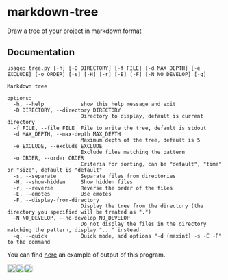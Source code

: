 # markdown-tree
Draw a tree of your project in markdown format

## Documentation

```
usage: tree.py [-h] [-D DIRECTORY] [-f FILE] [-d MAX_DEPTH] [-e EXCLUDE] [-o ORDER] [-s] [-H] [-r] [-E] [-F] [-N NO_DEVELOP] [-q]

Markdown tree

options:
  -h, --help            show this help message and exit
  -D DIRECTORY, --directory DIRECTORY
                        Directory to display, default is current directory
  -f FILE, --file FILE  File to write the tree, default is stdout
  -d MAX_DEPTH, --max-depth MAX_DEPTH
                        Maximum depth of the tree, default is 5
  -e EXCLUDE, --exclude EXCLUDE
                        Exclude files matching the pattern
  -o ORDER, --order ORDER
                        Criteria for sorting, can be "default", "time" or "size", default is "default"
  -s, --separate        Separate files from directories
  -H, --show-hidden     Show hidden files
  -r, --reverse         Reverse the order of the files
  -E, --emotes          Use emotes
  -F, --display-from-directory
                        Display the tree from the directory (the directory you specified will be treated as ".")
  -N NO_DEVELOP, --no-develop NO_DEVELOP
                        Do not display the files in the directory matching the pattern, display "..." instead
  -q, --quick           Quick mode, add options "-d (maxint) -s -E -F" to the command

```

You can find [here](https://github.com/Th3o-D/UTC-IA01) an example of output of this program.

<div align="right" style="display: flex">
   <img src="https://api.visitorbadge.io/api/visitors?path=https%3A%2F%2Fgithub.com%2FTh3o-D%2Fmarkdown-tree&countColor=%231182c2" height="20"/>
   <a href="https://github.com/Th3o-D" alt="https://github.com/Th3o-D"><img height="20" style="border-radius: 5px" src="https://img.shields.io/static/v1?style=for-the-badge&label=CREE%20PAR&message=Th3o-D&color=1182c2"></a>
   <a href="LICENSE" alt="license"><img style="border-radius: 5px" height="20" src="https://img.shields.io/static/v1?style=for-the-badge&label=LICENCE&message=MIT&color=1182c2"></a>
</div>
